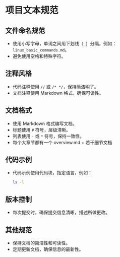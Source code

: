 # 项目文本规范

## 文件命名规范
- 使用小写字母，单词之间用下划线（`_`）分隔，例如：`linux_basic_commands.md`。
- 避免使用空格和特殊字符。

## 注释风格
- 代码注释使用 `//` 或 `/* */`，保持简洁明了。
- 文档注释使用 Markdown 格式，确保可读性。

## 文档格式
- 使用 Markdown 格式编写文档。
- 标题使用 `#` 符号，层级清晰。
- 列表使用 `-` 或 `*` 符号，保持一致性。
- 每个大章节都有一个 overview.md + 若干细节文档

## 代码示例
- 代码示例使用代码块，指定语言，例如：
  ```bash
  ls -l
  ```

## 版本控制
- 每次提交时，确保提交信息清晰，描述所做更改。

## 其他规范
- 保持文档的简洁性和可读性。
- 定期更新文档，确保信息的最新性。 